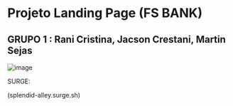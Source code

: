 # Projeto Landing Page (FS BANK)
## GRUPO 1 : Rani Cristina, Jacson Crestani, Martin Sejas

![image](https://user-images.githubusercontent.com/99181273/158863250-6f3208b8-e1a4-40e8-b449-ac228aa6939d.png)

SURGE: 

(splendid-alley.surge.sh)

